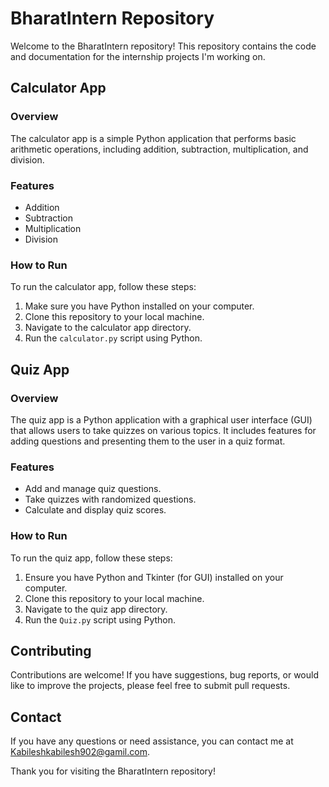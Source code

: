 # BharatIntern Repository

Welcome to the BharatIntern repository! This repository contains the code and documentation for the internship projects I'm working on.

## Calculator App

### Overview

The calculator app is a simple Python application that performs basic arithmetic operations, including addition, subtraction, multiplication, and division.

### Features

- Addition
- Subtraction
- Multiplication
- Division

### How to Run

To run the calculator app, follow these steps:

1. Make sure you have Python installed on your computer.
2. Clone this repository to your local machine.
3. Navigate to the calculator app directory.
4. Run the `calculator.py` script using Python.

## Quiz App

### Overview

The quiz app is a Python application with a graphical user interface (GUI) that allows users to take quizzes on various topics. It includes features for adding questions and presenting them to the user in a quiz format.

### Features

- Add and manage quiz questions.
- Take quizzes with randomized questions.
- Calculate and display quiz scores.

### How to Run

To run the quiz app, follow these steps:

1. Ensure you have Python and Tkinter (for GUI) installed on your computer.
2. Clone this repository to your local machine.
3. Navigate to the quiz app directory.
4. Run the `Quiz.py` script using Python.

## Contributing

Contributions are welcome! If you have suggestions, bug reports, or would like to improve the projects, please feel free to submit pull requests.

## Contact

If you have any questions or need assistance, you can contact me at [Kabileshkabilesh902@gamil.com](mailto:kabileshkabilesh902@gmail.com).

Thank you for visiting the BharatIntern repository!
